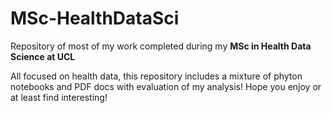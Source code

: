 # MSc-HealthDataSci
Repository of most of my work completed during my **MSc in Health Data Science at UCL**

All focused on health data, this repository includes a mixture of phyton notebooks and PDF docs with evaluation of my analysis! Hope you enjoy or at least find interesting!
